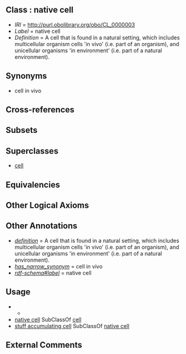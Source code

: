 
## Class : native cell

 * *IRI* = http://purl.obolibrary.org/obo/CL_0000003
 * *Label* = native cell
 * *Definition* = A cell that is found in a natural setting, which includes multicellular organism cells 'in vivo' (i.e. part of an organism), and unicellular organisms 'in environment' (i.e. part of a natural environment).

## Synonyms

 * cell in vivo

## Cross-references


## Subsets


## Superclasses

 * [cell](../../CL/00/CL_0000000.md)

## Equivalencies


## Other Logical Axioms


## Other Annotations

 * *[definition](../../IAO/15/IAO_0000115.md)* = A cell that is found in a natural setting, which includes multicellular organism cells 'in vivo' (i.e. part of an organism), and unicellular organisms 'in environment' (i.e. part of a natural environment).
 * *[has_narrow_synonym](../../ym/oboInOwl#hasNarrowSynonym.md)* = cell in vivo
 * *[rdf-schema#label](../../el/rdf-schema#label.md)* = native cell

## Usage

 * -
 * [native cell](../../CL/03/CL_0000003.md) SubClassOf [cell](../../CL/00/CL_0000000.md)
 * [stuff accumulating cell](../../CL/25/CL_0000325.md) SubClassOf [native cell](../../CL/03/CL_0000003.md)

## External Comments

